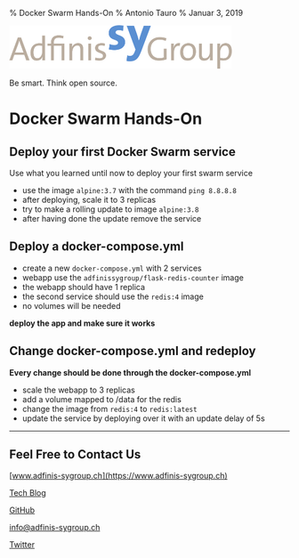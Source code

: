 % Docker Swarm Hands-On
% Antonio Tauro
% Januar 3, 2019

![](static/adfinis_sygroup_logo.png)

Be smart. Think open source.

# Docker Swarm Hands-On

## Deploy your first Docker Swarm service

Use what you learned until now to deploy your first swarm service

* use the image `alpine:3.7`  with the command `ping 8.8.8.8`
* after deploying, scale it to 3 replicas
* try to make a rolling update to image `alpine:3.8`
* after having done the update remove the service

## Deploy a docker-compose.yml

* create a new `docker-compose.yml` with 2 services
* webapp use the `adfinissygroup/flask-redis-counter` image
* the webapp should have 1 replica
* the second service should use the `redis:4` image
* no volumes will be needed

**deploy the app and make sure it works**

## Change docker-compose.yml and redeploy

**Every change should be done through the docker-compose.yml**

* scale the webapp to 3 replicas
* add a volume mapped to /data for the redis
* change the image from `redis:4` to `redis:latest`
* update the service by deploying over it with an update delay of 5s

---

## Feel Free to Contact Us

[www.adfinis-sygroup.ch](https://www.adfinis-sygroup.ch)

[Tech Blog](https://www.adfinis-sygroup.ch/blog)

[GitHub](https://github.com/adfinis-sygroup)

<info@adfinis-sygroup.ch>

[Twitter](https://twitter.com/adfinissygroup)
